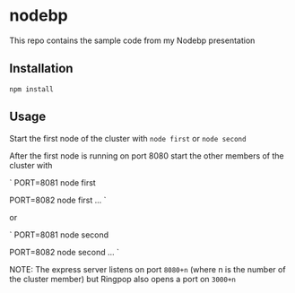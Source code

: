 # nodebp
This repo contains the sample code from my Nodebp presentation

## Installation
`
npm install
`

## Usage

Start the first node of the cluster with `node first` or `node second`

After the first node is running on port 8080 start the other members of the cluster with

`
PORT=8081 node first

PORT=8082 node first
...
`

or

`
PORT=8081 node second

PORT=8082 node second
...
`

NOTE: The express server listens on port `8080+n` (where n is the number of the cluster member) but Ringpop also opens a port on `3000+n`

